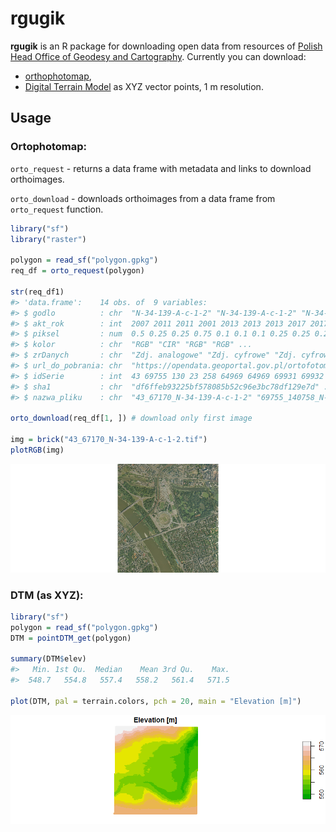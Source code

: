 # rgugik

**rgugik** is an R package for downloading open data from resources of [Polish Head Office of Geodesy and Cartography](http://www.gugik.gov.pl/).
Currently you can download:
  - [orthophotomap](http://www.gugik.gov.pl/pzgik/zamow-dane/ortofotomapa),
  - [Digital Terrain Model](http://www.gugik.gov.pl/pzgik/zamow-dane/numeryczny-model-terenu) as XYZ vector points, 1 m resolution.
  
## Usage

### Ortophotomap:
  
`orto_request` - returns a data frame with metadata and links to download orthoimages.
  
`orto_download` - downloads orthoimages from a data frame from `orto_request` function.
  
```r
library("sf")
library("raster")

polygon = read_sf("polygon.gpkg")
req_df = orto_request(polygon)

str(req_df1)
#> 'data.frame':    14 obs. of  9 variables:
#> $ godlo          : chr  "N-34-139-A-c-1-2" "N-34-139-A-c-1-2" "N-34-139-A-c-1-2" "N-34-139-A-c-1" ...
#> $ akt_rok        : int  2007 2011 2011 2001 2013 2013 2013 2017 2017 2017 ...
#> $ piksel         : num  0.5 0.25 0.25 0.75 0.1 0.1 0.1 0.25 0.25 0.25 ...
#> $ kolor          : chr  "RGB" "CIR" "RGB" "RGB" ...
#> $ zrDanych       : chr  "Zdj. analogowe" "Zdj. cyfrowe" "Zdj. cyfrowe" "Zdj. analogowe" ...
#> $ url_do_pobrania: chr  "https://opendata.geoportal.gov.pl/ortofotomapa/43/43_67170_N-34-139-A-c-1-2.tif" ...
#> $ idSerie        : int  43 69755 130 23 258 64969 64969 69931 69932 66672 ...
#> $ sha1           : chr  "df6ffeb93225bf578085b52c96e3bc78df129e7d" ...
#> $ nazwa_pliku    : chr  "43_67170_N-34-139-A-c-1-2" "69755_140758_N-34-139-A-c-1-2" ...

orto_download(req_df[1, ]) # download only first image

img = brick("43_67170_N-34-139-A-c-1-2.tif")
plotRGB(img)
```
<img src="figures/orto_download.png"/>

### DTM (as XYZ):

```r
library("sf")
polygon = read_sf("polygon.gpkg")
DTM = pointDTM_get(polygon)

summary(DTM$elev)
#>   Min. 1st Qu.  Median    Mean 3rd Qu.    Max. 
#>  548.7   554.8   557.4   558.2   561.4   571.5 

plot(DTM, pal = terrain.colors, pch = 20, main = "Elevation [m]")
```
<img src="figures/pointDTM_get.png"/>
